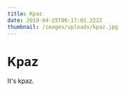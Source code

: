```yaml
---
title: Kpaz
date: 2019-04-25T06:17:01.222Z
thumbnail: /images/uploads/kpaz.jpg
---
```


# Kpaz

It's kpaz.
